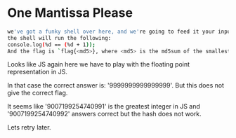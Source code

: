 # One Mantissa Please

```bash
we've got a funky shell over here, and we're going to feed it your input!
the shell will run the following:
console.log(%d == (%d + 1));
And the flag is `flag{<md5>}, where <md5> is the md5sum of the smallest integer input that prints true!
```


Looks like JS again here we have to play with the floating point representation in JS.

In that case the correct answer is: '9999999999999999'. But this does not give the correct flag.

It seems like '9007199254740991' is the greatest integer in JS and '9007199254740992' answers correct but the hash does not work.

Lets retry later.